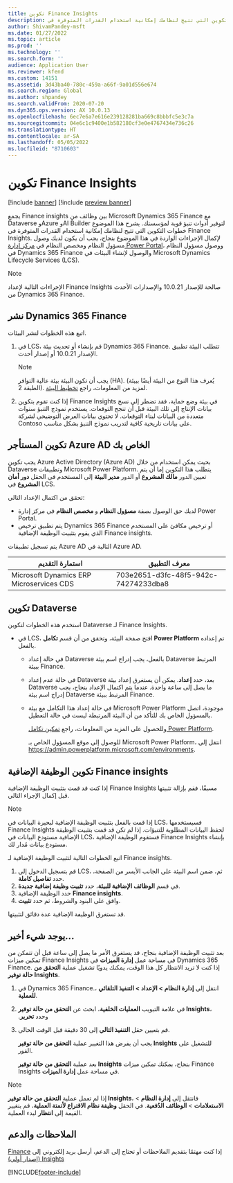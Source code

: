 ```yaml
---
title: تكوين Finance Insights
description: يشرح هذا الموضوع خطوات التكوين التي تتيح لنظامك إمكانية استخدام القدرات المتوفرة في Finance Insights.
author: ShivamPandey-msft
ms.date: 01/27/2022
ms.topic: article
ms.prod: ''
ms.technology: ''
ms.search.form: ''
audience: Application User
ms.reviewer: kfend
ms.custom: 14151
ms.assetid: 3d43ba40-780c-459a-a66f-9a01d556e674
ms.search.region: Global
ms.author: shpandey
ms.search.validFrom: 2020-07-20
ms.dyn365.ops.version: AX 10.0.13
ms.openlocfilehash: 6ec7e6a7e616e239128281ba669c8bbbfc5e3c7a
ms.sourcegitcommit: 04e6c1c9400e1b582180cf3e0e4767434e736c26
ms.translationtype: HT
ms.contentlocale: ar-SA
ms.lasthandoff: 05/05/2022
ms.locfileid: "8710603"
---
```

# <a name="configuration-for-finance-insights"></a>تكوين Finance Insights

[!include [banner](../includes/banner.md)]
[!include [preview banner](../includes/preview-banner.md)]

يجمع Finance insights بين وظائف من Microsoft Dynamics 365 Finance مع Dataverse وAzure وAI Builder لتوفير أدوات تنبؤ قوية لمؤسستك. يشرح هذا الموضوع خطوات التكوين التي تتيح لنظامك إمكانية استخدام القدرات المتوفرة في Finance Insights. لإكمال الإجراءات الواردة في هذا الموضوع بنجاح، يجب أن يكون لديك وصول مسؤول النظام ومخصص النظام في [مركز إدارة Power Portal](https://admin.powerplatform.microsoft.com/)، ووصول مسؤول النظام في Dynamics 365 Finance والوصول لإنشاء البيئات في Microsoft Dynamics Lifecycle Services (LCS).

> [!NOTE]
> الإجراءات التالية لإعداد Finance Insights صالحة للإصدار 10.0.21 والإصدارات الأحدث من Dynamics 365 Finance.

## <a name="deploy-dynamics-365-finance"></a>نشر Dynamics 365 Finance

اتبع هذه الخطوات لنشر البيئات.

1. في LCS، قم بإنشاء أو تحديث بيئة Dynamics 365 Finance. تتطلب البيئة تطبيق الإصدار 10.0.21 أو إصدار أحدث.

    > [!NOTE]
    > يجب أن تكون البيئة بيئة عالية التوافر (HA). (يُعرف هذا النوع من البيئة أيضًا ببيئة الطبقة 2). لمزيد من المعلومات، راجع [تخطيط البيئة](../../fin-ops-core/fin-ops/imp-lifecycle/environment-planning.md).

2. إذا كنت تقوم بتكوين Finance Insights في بيئة وضع حماية، فقد تضطر إلى نسخ بيانات الإنتاج إلى تلك البيئة قبل أن تنجح التوقعات. يستخدم نموذج التنبؤ سنوات متعددة من البيانات لبناء التوقعات. لا تحتوي بيانات العرض التوضيحي لشركة Contoso على بيانات تاريخية كافية لتدريب نموذج التنبؤ بشكل مناسب. 

## <a name="configure-your-azure-ad-tenant"></a>تكوين المستأجر Azure AD الخاص بك

يجب تكوين Azure Active Directory (Azure AD) بحيث يمكن استخدام من خلال Dataverse وتطبيقات Microsoft Power Platform. يتطلب هذا التكوين إما أن يتم تعيين الدور **مالك المشروع** أو الدور **مدير البيئة** إلى المستخدم في الحقل **دور أمان المشروع** في LCS.

تحقق من اكتمال الإعداد التالي:

- لديك حق الوصول بصفة **مسؤول النظام** و **مخصص النظام** في مركز إدارة Power Portal.
- يتم تطبيق ترخيص Dynamics 365 Finance أو ترخيص مكافئ على المستخدم الذي يقوم بتثبيت الوظيفة الإضافية Finance insights.

يتم تسجيل تطبيقات Azure AD التالية في Azure AD.

|  استمارة التقديم                             | معرف التطبيق                               |
|------------------------------------------|--------------------------------------|
| Microsoft Dynamics ERP Microservices CDS | 703e2651-d3fc-48f5-942c-74274233dba8 |
    
## <a name="configure-dataverse"></a>تكوين Dataverse

استخدم هذه الخطوات لتكوين Dataverse لـ Finance Insights.

- في LCS، افتح صفحة البيئة، وتحقق من أن قسم **تكامل Power Platform** تم إعداده بالفعل.

    - في حالة إعداد Dataverse بالفعل، يجب إدراج اسم بيئة Dataverse المرتبط ببيئة Finance.
    - في حالة عدم إعداد Dataverse بعد، حدد **إعداد**. يمكن أن يستغرق إعداد بيئة Dataverse ما يصل إلى ساعة واحدة. عندما يتم اكتمال الإعداد بنجاح، يجب إدراج اسم بيئة Dataverse المرتبط ببيئة Finance.
    - في حالة إعداد هذا التكامل مع بيئة Microsoft Power Platform موجودة، اتصل بالمسؤول الخاص بك للتأكد من أن البيئة المرتبطة ليست في حالة التعطيل.

        وللحصول على المزيد من المعلومات، راجع [تمكين تكامل Power Platform](../../fin-ops-core/dev-itpro/power-platform/enable-power-platform-integration.md). 

        للوصول إلى موقع المسؤول الخاص بـ Microsoft Power Platform، انتقل إلى <https://admin.powerplatform.microsoft.com/environments>.

## <a name="configure-the-finance-insights-add-in"></a>تكوين ‏الوظيفة الإضافية Finance insights

إذا كنت قد قمت بتثبيت الوظيفة الإضافية Finance Insights مسبقًا، فقم بإزالة تثبيتها قبل إكمال الإجراء التالي.

> [!NOTE]
> إذا قمت بالفعل بتثبيت الوظيفة الإضافية لبحيرة البيانات في LCS، فسيستخدمها Finance Insights لحفظ البيانات المطلوبة للتنبؤات. إذا لم تكن قد قمت بتثبيت الوظيفة الإضافية مستودع البيانات في LCS، فستقوم الوظيفة الإضافية Finance Insights بإنشاء مستودع بيانات مُدار لك.

اتبع الخطوات التالية لتثبيت الوظيفة الإضافية لـ Finance insights.

1. قم بتسجيل الدخول إلى LCS، ثم، ضمن اسم البيئة على الجانب الأيسر من الصفحة، حدد **تفاصيل كاملة**.
2. في قسم **الوظائف الإضافية للبيئة**، حدد **تثبيت وظيفة إضافية جديدة**.
3. حدد الوظيفة الإضافية **Finance insights**.
4. وافق على البنود والشروط، ثم حدد **تثبيت**.

قد تستغرق الوظيفة الإضافية عدة دقائق لتثبيتها.

## <a name="one-last-thing"></a>يوجد شيء أخير...

بعد تثبيت الوظيفة الإضافية بنجاح، قد يستغرق الأمر ما يصل إلى ساعة قبل أن تتمكن من تمكين ميزات Finance Insights في مساحة عمل **إدارة الميزات** في Dynamics 365 Finance. إذا كنت لا تريد الانتظار كل هذا الوقت، يمكنك يدويًا تشغيل عملية **التحقق من حالة توفير Insights**. 

1. في Dynamics 365 Finance.، انتقل إلى **إدارة النظام \> الإعداد \> التنفيذ التلقائي للعملية**.
2. في علامة التبويب **العمليات الخلفية**، ابحث عن **التحقق من حالة توفير Insights‬‏‫**، وحدد **تحرير**.
3. قم بتعيين حقل **التنفيذ التالي** إلى 30 دقيقة قبل الوقت الحالي.

   يجب أن يفرض هذا التغيير عملية **التحقق من حالة توفير Insights** للتشغيل على الفور.

   بعد عملية **التحقق من حالة توفير Insights** بنجاح، يمكنك تمكين ميزات Finance Insights في مساحة عمل **إدارة الميزات**.

> [!NOTE]
> إذا لم تعمل عملية **التحقق من حالة توفير Insights**، فانتقل إلى **إدارة النظام** > **الاستعلامات** > **الوظائف الدُفعية**. في الحقل **وظيفة نظام الاقتراع لأتمتة العملية**، قم بتغيير القيمة إلى **انتظار** لبدء العملية. 
> 
## <a name="feedback-and-support"></a>الملاحظات والدعم

إذا كنت مهتمًا بتقديم الملاحظات أو تحتاج إلى الدعم، أرسل بريد إلكتروني إلى [‏‫Finance Insights (إصدار أولي)](mailto:fiap@microsoft.com)

[!INCLUDE[footer-include](../../includes/footer-banner.md)]
